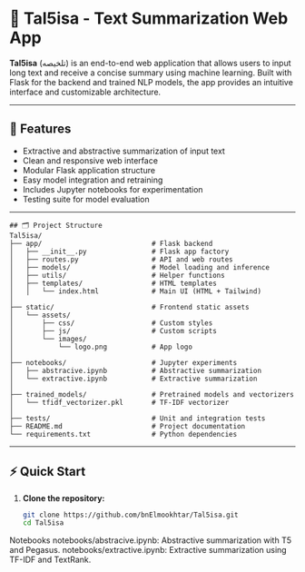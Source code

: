 # 🧠 Tal5isa - Text Summarization Web App

**Tal5isa** (تلخيصه) is an end-to-end web application that allows users to input long text and receive a concise summary using machine learning. Built with Flask for the backend and trained NLP models, the app provides an intuitive interface and customizable architecture.

---

## 🚀 Features

- Extractive and abstractive summarization of input text
- Clean and responsive web interface
- Modular Flask application structure
- Easy model integration and retraining
- Includes Jupyter notebooks for experimentation
- Testing suite for model evaluation

---

```
## 🗂️ Project Structure
Tal5isa/
├── app/                           # Flask backend
│   ├── __init__.py                # Flask app factory
│   ├── routes.py                  # API and web routes
│   ├── models/                    # Model loading and inference
│   ├── utils/                     # Helper functions
│   ├── templates/                 # HTML templates
│   │   └── index.html             # Main UI (HTML + Tailwind)
│
├── static/                        # Frontend static assets
│   └── assets/
│       ├── css/                   # Custom styles
│       ├── js/                    # Custom scripts
│       └── images/
│           └── logo.png           # App logo
│
├── notebooks/                     # Jupyter experiments
│   ├── abstracive.ipynb           # Abstractive summarization
│   └── extractive.ipynb           # Extractive summarization
│
├── trained_models/                # Pretrained models and vectorizers
│   └── tfidf_vectorizer.pkl       # TF-IDF vectorizer
│
├── tests/                         # Unit and integration tests
├── README.md                      # Project documentation
└── requirements.txt               # Python dependencies
````

---

## ⚡ Quick Start

1. **Clone the repository:**
   ```sh
   git clone https://github.com/bnElmookhtar/Tal5isa.git
   cd Tal5isa


Notebooks
    notebooks/abstracive.ipynb: Abstractive summarization with T5 and Pegasus.
    notebooks/extractive.ipynb: Extractive summarization using TF-IDF and TextRank.